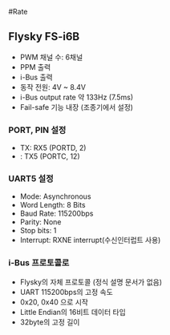 #Rate

## Flysky FS-i6B
- PWM 채널 수: 6채널
- PPM 출력
- i-Bus 출력
- 동작 전원: 4V ~ 8.4V
- i-Bus output rate 약 133Hz (7.5ms)
- Fail-safe 기능 내장 (조종기에서 설정)

### **PORT, PIN 설정**
- TX: RX5 (PORTD, 2)
-   : TX5 (PORTC, 12)

### **UART5 설정**
- Mode: Asynchronous 
- Word Length: 8 Bits
- Baud Rate: 115200bps
- Parity: None
- Stop bits: 1
- Interrupt: RXNE interrupt(수신인터럽트 사용)

### i-Bus 프로토콜로

- Flysky의 자체 프로토콜 (정식 설명 문서가 없음)
- UART 115200bps의 고정 속도
- 0x20, 0x40 으로 시작
- Little Endian의 16비트 데이터 타입
- 32byte의 고정 길이


